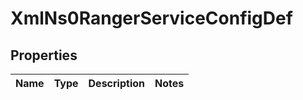 
# XmlNs0RangerServiceConfigDef

## Properties
Name | Type | Description | Notes
------------ | ------------- | ------------- | -------------




